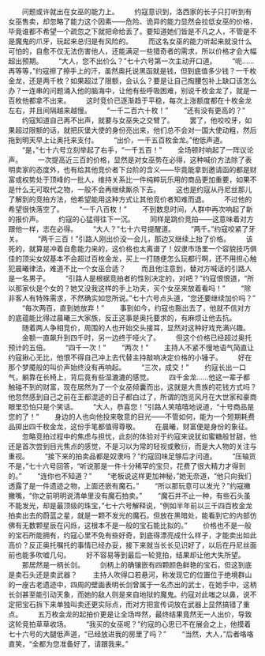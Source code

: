 　　问题或许就出在女巫的能力上。
　　约寇意识到，洛西家的长子只打听到有女巫售卖，却忽略了能力这个因素——危险、诡异的能力显然会拉低女巫的价格，毕竟谁都不希望一个疏忽之下就把命给丢了。要知道她们皆是不凡之人，不管是不是魔鬼的爪牙，玩起来总归是有风险的。
　　而这名女巫的能力听起来就没什么可怕的，自愈不仅无法伤害他人，还能满足一些猎奇者的需求，所以价格才会大幅超出预期。
　　“大人，您不出价么？”七十六号第一次主动开口道。
　　“呃……再等等，”约寇擦了擦手上的汗，虽然奥托说黑函就是钱，但到底值多少钱？一千枚金龙，还是两千枚？如果超过了限额，会认么？要是让自己掏腰包补上缺口该怎么办？一连串的问题涌入他的脑海中，让他有些呼吸困难，别说千枚金龙了，就是一百枚他都拿不出来。
　　这时竞价已逐渐趋于平稳，每次上涨额度都在十枚金龙左右，并且间隔越来越慢。
　　“一千二百六十枚！”
　　“还有没有更高的？”
　　约寇知道自己再不出声，就要与女巫失之交臂了。
　　罢了，他咬咬牙，如果超过限额的话，就把灰堡大使的身份亮出来，他们总不会对一国大使动粗，然后拖到明天早上让奥托来支付。
　　“出价，一千五百枚金龙。”他低声道。
　　“是，”七十六号立刻举起了右手，“一千五百！”
　　全场顿时响起了一阵议论声。
　　一次提高近三百的价格，显然是对女巫势在必得，这种喊价方法除了表明卖家的态度外，也有给其他竞价者下台阶的含义——毕竟能拿到邀请函的都是财富或权势处于顶峰的一批人，维持关系比一件纯粹玩乐用的商品更加重要，如果不是什么无可取代之物，一般不会再继续厮杀下去。
　　这也是约寇从丹尼丝那儿了解到的竞拍方法，他希望能用这种方式让其他竞价者知难而退。
　　不过他的希望很快落空了。
　　“一千八百枚！”
　　不到数息时间，人群中再次响起了新的报价声。
　　约寇的心猛得往下一沉。
　　同样是跳价竞拍——这意味着对方跟他一样，志在必得。
　　“大人？”七十六号提醒道。
　　“两千。”约寇咬紧了牙关。
　　“两千三百！”引路人刚出价没一会儿，那边又继续上抬了价格。
　　该死的，就算是冲着自愈能力来的，这价格也太离谱了！奴隶市场里一个容貌技巧俱佳的顶尖女奴基本不会超过百枚金龙，买上一打随便怎么玩都行啊，还不用担心触犯晨曦律法，难道不比一个女巫合适？
　　而且他注意到，替对方喊话的引路人是一名男子。
　　“引路人是根据竞拍者的性别决定的，对吧？”约寇恨恨道，“所以那家伙是个女的？她又没我这样的手上功夫，买个女巫来放着看吗！”
　　“除非客人有特殊需求，不然确实如您所说。”七十六号点头道，“您还要继续加价吗？”
　　“每次两百，直到她放弃！”
　　事到如今，约寇也豁出去了，他就不信对方的底蕴能比得过晨曦三大家族，反正这事是奥托要求的，有麻烦让他去抗。
　　随着两人争相竞价，周围的人也开始交头接耳，显然对这种好戏充满兴趣。
　　金额一直飙升到四千时，另一边终于哑火了。
　　但这个价格已经超过奥托预计的五倍。
　　“四千一次！”
　　“两次！”
　　主持人不紧不慢地语气简直让约寇揪心无比，他恨不得自己冲上去代替主持敲响决定价格的小锤子。
　　好在那个梦魇般的叫价声始终没有再响起。
　　“三次，成交！”
　　约寇长出一口气，躺靠在长椅上，背后竟有些湿漉漉的感觉。
　　四千金龙……他这一辈子都触碰不到的财富，现在居然为了一个女巫倾囊而出，这就是大贵族的花钱方式吗？他忽然感到自己之前在王都混迹的日子都白过了，所谓的饱览风月在大世家和豪商眼里恐怕只是个笑话。
　　“大人，恭喜您！”引路人笑嘻嘻地说道，“十号商品是您的了！”
　　身边的人也向他投来敬意的目光——不管如何，能为一个短期耗费品掷出四千枚金龙，这份手笔都值得尊敬。
　　在晨曦，财富便是身份的象征。
　　忽略竞拍过程中的焦虑与担忧，此刻的体验对于约寇来说犹如蜜糖般甘甜，他还是首次尝到目光焦点的感觉，不是习以为常的轻视或敷衍，而是大人物的关注与重视。
　　“接下来的拍卖品都是奴隶吗？”约寇回味足够后才问道。
　　“压轴货不是，”七十六号回答，“听说那是一件十分稀罕的宝贝，花费了很大精力才得到的。”
　　“连你也不知道？”
　　“老板说这样更加神秘，”她无奈道，“他只向我们透露了是一件遗迹之物，上面还嵌有魔石。”
　　“所以那玩意可以发光？”约寇撇撇嘴，“你之前明明说清单里没有魔石拍卖。”
　　“魔石并不止一种，有些石头虽不能发光，却是最顶级的珠宝，”七十六号解释说，“例如半年前以三千四百枚金龙拍卖出去的蔚蓝之星，就是一颗不发光的魔石。但放在黑暗处，能看到它的内部仿佛有无数颗星辰在闪烁，这根本不是一般的宝石能比拟的。”
　　价格也不是一般的宝石所能拥有，约寇心里不免有些好奇，到底得漂亮成什么样子，才能卖出如此高价？反正奥托嘱托的事情已经办妥，接下来就当长长见识好了，以后在丹尼丝面前也能多吹嘘几句。
　　好不容易等到最后一轮竞拍，结果却让他大失所望。
　　那居然是一柄长剑。
　　剑柄上的确镶嵌有四颗颜色鲜艳的宝石，但这到底是卖石头还是卖武器？
　　主持人吹得口若悬河，称发现它的位置位于绝境群山的一座古老遗迹中，四周的壁画表明长剑曾属于一名杰出的武士，在她手中，这柄长剑甚至能引动天象，而她的敌人则是来自地狱的魔鬼。约寇对此嗤之以鼻，说不定把宝石拆下来单独叫卖还更实际点，而对方把宣传词放在武器上显然搞错了重点。
　　五万枚金龙的起拍价更是让全场哗然，最终结果竟然无一人出价，导致这轮竞拍草草收场。
　　“我买的女巫呢？”约寇的心思已不在展会之上，他摸着七十六号的大腿低声道，“已经放进我的房里了吗？”
　　“当然，大人，”后者咯咯直笑，“全都为您准备好了，请跟我来。”